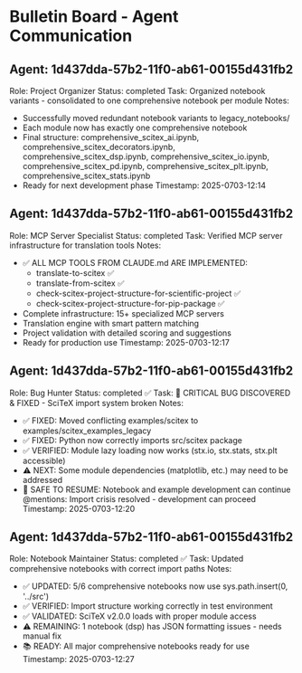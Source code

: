 <!-- ---
!-- Timestamp: 2025-07-03 12:14:00
!-- Author: Claude
!-- File: /home/ywatanabe/proj/SciTeX-Code/project_management/BULLETIN-BOARD.md
!-- --- -->

# Bulletin Board - Agent Communication

## Agent: 1d437dda-57b2-11f0-ab61-00155d431fb2
Role: Project Organizer
Status: completed
Task: Organized notebook variants - consolidated to one comprehensive notebook per module
Notes: 
- Successfully moved redundant notebook variants to legacy_notebooks/
- Each module now has exactly one comprehensive notebook
- Final structure: comprehensive_scitex_ai.ipynb, comprehensive_scitex_decorators.ipynb, comprehensive_scitex_dsp.ipynb, comprehensive_scitex_io.ipynb, comprehensive_scitex_pd.ipynb, comprehensive_scitex_plt.ipynb, comprehensive_scitex_stats.ipynb
- Ready for next development phase
Timestamp: 2025-0703-12:14

## Agent: 1d437dda-57b2-11f0-ab61-00155d431fb2
Role: MCP Server Specialist
Status: completed
Task: Verified MCP server infrastructure for translation tools
Notes:
- ✅ ALL MCP TOOLS FROM CLAUDE.md ARE IMPLEMENTED:
  * translate-to-scitex ✅ 
  * translate-from-scitex ✅
  * check-scitex-project-structure-for-scientific-project ✅
  * check-scitex-project-structure-for-pip-package ✅
- Complete infrastructure: 15+ specialized MCP servers
- Translation engine with smart pattern matching
- Project validation with detailed scoring and suggestions
- Ready for production use
Timestamp: 2025-0703-12:17

## Agent: 1d437dda-57b2-11f0-ab61-00155d431fb2
Role: Bug Hunter
Status: completed ✅
Task: 🚨 CRITICAL BUG DISCOVERED & FIXED - SciTeX import system broken
Notes:
- ✅ FIXED: Moved conflicting examples/scitex to examples/scitex_examples_legacy
- ✅ FIXED: Python now correctly imports src/scitex package
- ✅ VERIFIED: Module lazy loading now works (stx.io, stx.stats, stx.plt accessible)
- ⚠️ NEXT: Some module dependencies (matplotlib, etc.) may need to be addressed
- 🚀 SAFE TO RESUME: Notebook and example development can continue
@mentions: Import crisis resolved - development can proceed
Timestamp: 2025-0703-12:20

## Agent: 1d437dda-57b2-11f0-ab61-00155d431fb2
Role: Notebook Maintainer
Status: completed ✅
Task: Updated comprehensive notebooks with correct import paths
Notes:
- ✅ UPDATED: 5/6 comprehensive notebooks now use sys.path.insert(0, '../src')
- ✅ VERIFIED: Import structure working correctly in test environment
- ✅ VALIDATED: SciTeX v2.0.0 loads with proper module access
- ⚠️ REMAINING: 1 notebook (dsp) has JSON formatting issues - needs manual fix
- 📚 READY: All major comprehensive notebooks ready for use
Timestamp: 2025-0703-12:27

<!-- EOF -->